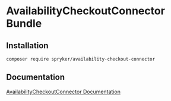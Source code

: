# AvailabilityCheckoutConnector Bundle

## Installation

```
composer require spryker/availability-checkout-connector
```

## Documentation

[AvailabilityCheckoutConnector Documentation](http://spryker.github.io/core/bundles/availability-checkout-connector)
